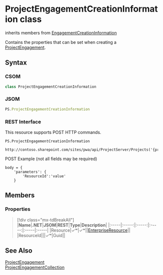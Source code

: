 [comment]: # (Name:ProjectEngagementCreationInformation)
[comment]: # (Name:Microsoft.ProjectServer.ProjectEngagementCreationInformation)
[comment]: # (Type:class)
[comment]: # (Status:Verified)

# <a name="name"></a>ProjectEngagementCreationInformation class

inherits members from [EngagementCreationInformation](EngagementCreationInformation.md)<br/>

<a name="description"></a>Contains the properties that can be set when creating a [ProjectEngagement](ProjectEngagement.md).

## <a name="syntax"></a>Syntax

### CSOM

```cs
class ProjectEngagementCreationInformation 
```
### JSOM

```javascript
PS.ProjectEngagementCreationInformation
```
### REST Interface

This resource supports POST HTTP commands.

```
PS.ProjectEngagementCreationInformation

http://contoso.sharepoint.com/sites/pwa/api/ProjectServer/Projects('{projectid}')/Engagements/Add
```
POST Example (not all fields may be required)
```
body = {
	'parameters': {
		'ResourceId':'value'		
	}
```

## <a name="members"></a>Members

### <a name="properties"></a>Properties
> [!div class="mx-tdBreakAll"]
|**Name**|**.NET**|**JSOM**|**REST**|**Type**|**Description**|
|:-----|:-----:|:-----:|:-----:|:-----|:-----|
|<a name="Resource"></a>Resource|&#x2713;&#x02B7;|&#x2713;&#x02B7;||[EnterpriseResource](EnterpriseResource.md)||
|<a name="ResourceId"></a>ResourceId|||&#x2713;&#x02B7;|Guid||

## <a name="seeAlso"></a>See Also

[ProjectEngagement](ProjectEngagement.md)<br/>
[ProjectEngagementCollection](ProjectEngagementCollection.md)<br/>
